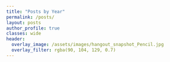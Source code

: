 ```yaml
---
title: "Posts by Year"
permalink: /posts/
layout: posts
author_profile: true
classes: wide
header:
  overlay_image: /assets/images/hangout_snapshot_Pencil.jpg
  overlay_filter: rgba(90, 104, 129, 0.7)
---
```

